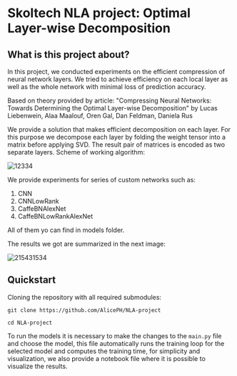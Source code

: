Skoltech NLA project: Optimal Layer-wise Decomposition
===================================

## What is this project about?

In this project, we conducted experiments on the efficient compression of neural network layers. We tried to achieve efficiency on each local layer as well as the whole network with minimal loss of prediction accuracy.

Based on theory provided by article: "Compressing Neural Networks: Towards Determining the Optimal Layer-wise Decomposition" by Lucas Liebenwein,  Alaa Maalouf, Oren Gal, Dan Feldman, Daniela Rus

We provide a solution that makes efficient decomposition on each layer. For this purpose we decompose each layer by folding the weight tensor into a matrix before applying SVD. The result pair of matrices is encoded as two separate layers. Scheme of working algorithm:


![12334](https://user-images.githubusercontent.com/98256321/209015877-86a3bcf8-5889-46c3-9bc4-f97e22ccf785.jpg)

We provide experiments for series of custom networks such as:
1) CNN
2) CNNLowRank
3) CaffeBNAlexNet
4) CaffeBNLowRankAlexNet

All of them yo can find in models folder.

The results we got are summarized in the next image:


![215431534](https://user-images.githubusercontent.com/98256321/209067114-9559ebdc-e261-47eb-a990-0a993d89710b.jpg)



## Quickstart

Cloning the repository with all required submodules:

    git clone https://github.com/AlicePH/NLA-project

    cd NLA-project

To run the models it is necessary to make the changes to the `main.py` file and choose the model, this file automatically runs the training loop for the selected model and computes the training time, for simplicity and visualization, we also provide a notebook file where it is possible to visualize the results.



